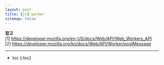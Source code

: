 ```yaml
---
layout: post
title: [js] worker
sitemap: false
---
```


**참고**  
[1] <https://developer.mozilla.org/en-US/docs/Web/API/Web_Workers_API>  
[2] <https://developer.mozilla.org/ko/docs/Web/API/Worker/postMessage>  
* * *  

* toc
{:toc}

